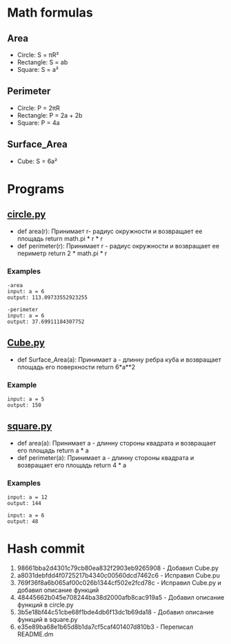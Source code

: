 # Math formulas
## Area
- Circle: S = πR²
- Rectangle: S = ab
- Square: S = a²

## Perimeter
- Circle: P = 2πR
- Rectangle: P = 2a + 2b
- Square: P = 4a

## Surface_Area
- Cube: S = 6a²

# Programs

## [circle.py](https://github.com/Oreopaks/geometric_lib/blob/lab_num_two/circle.py "go to the code")
- def area(r):
    Принимает r- радиус окружности и возвращает ее площадь return math.pi * r * r
- def perimeter(r):
    Принимает r - радиус окружности и возвращает ее периметр return 2 * math.pi * r

### Examples
    -area
    input: a = 6
    output: 113.09733552923255

    -perimeter
    input: a = 6
    output: 37.69911184307752


## [Cube.py](https://github.com/Oreopaks/geometric_lib/blob/lab_num_two/Cube.py "go to the code")
- def Surface_Area(a):
    Принимает a - длинну ребра куба и возвращает площадь его поверхности return 6*a**2

### Example
    input: a = 5
    output: 150


## [square.py](https://github.com/Oreopaks/geometric_lib/blob/lab_num_two/Cube.py "go to the code")
- def area(a):
    Принимает a -  длинну стороны квадрата и возвращает его площадь return a * a
- def perimeter(a):
    Принимает a - длинну стороны квадрата и возвращает его площадь return 4 * a

### Examples
    input: a = 12
    output: 144

    input: a = 6
    output: 48


# Hash commit

1. 98661bba2d4301c79cb80ea832f2903eb9265908 - Добавил Cube.py
2. a8031debfdd4f0725217b4340c00560dcd7462c6 - Исправил Cube.pu
3. 769f36f8a6b065af00c026b1344cf502e2fcd78c - Исправил Cube.py и добавил описание функций 
4. 48445662b045e708244ba38d2000afb8cac919a5 - Добавил описание функций в circle.py
5. 3b5e18bf44c51cbe68f1bde4db6f13dc1b69da18 - Добавил описание функций в square.py
6. e35e89ba68e1b65d8b1da7cf5caf401407d810b3 - Переписал README.dm